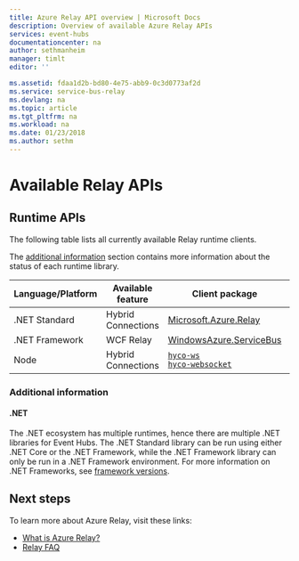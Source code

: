 ```yaml
---
title: Azure Relay API overview | Microsoft Docs
description: Overview of available Azure Relay APIs
services: event-hubs
documentationcenter: na
author: sethmanheim
manager: timlt
editor: ''

ms.assetid: fdaa1d2b-bd80-4e75-abb9-0c3d0773af2d
ms.service: service-bus-relay
ms.devlang: na
ms.topic: article
ms.tgt_pltfrm: na
ms.workload: na
ms.date: 01/23/2018
ms.author: sethm
---
```


# Available Relay APIs

## Runtime APIs

The following table lists all currently available Relay runtime clients.

The [additional information](#additional-information) section contains more information about the status of each runtime library.

| Language/Platform | Available feature | Client package | Repository |
| --- | --- | --- | --- |
| .NET Standard | Hybrid Connections | [Microsoft.Azure.Relay](https://www.nuget.org/packages/Microsoft.Azure.Relay/) | [GitHub](https://github.com/azure/azure-relay-dotnet) |
| .NET Framework | WCF Relay | [WindowsAzure.ServiceBus](https://www.nuget.org/packages/WindowsAzure.ServiceBus/) | N/A |
| Node | Hybrid Connections | [`hyco-ws`](https://www.npmjs.com/package/hyco-ws)<br/>[`hyco-websocket`](https://www.npmjs.com/package/hyco-websocket) | [GitHub](https://github.com/Azure/azure-relay-node) |

### Additional information

#### .NET

The .NET ecosystem has multiple runtimes, hence there are multiple .NET libraries for Event Hubs. The .NET Standard library can be run using either .NET Core or the .NET Framework, while the .NET Framework library can only be run in a .NET Framework environment. For more information on .NET Frameworks, see [framework versions](/dotnet/articles/standard/frameworks#framework-versions).

## Next steps

To learn more about Azure Relay, visit these links:
* [What is Azure Relay?](relay-what-is-it.md)
* [Relay FAQ](relay-faq.md)